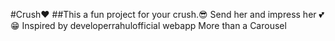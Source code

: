 #Crush❤️
##This a fun project for your crush.😎
Send her and impress her 💕😁
Inspired by developerrahulofficial webapp More than a Carousel
